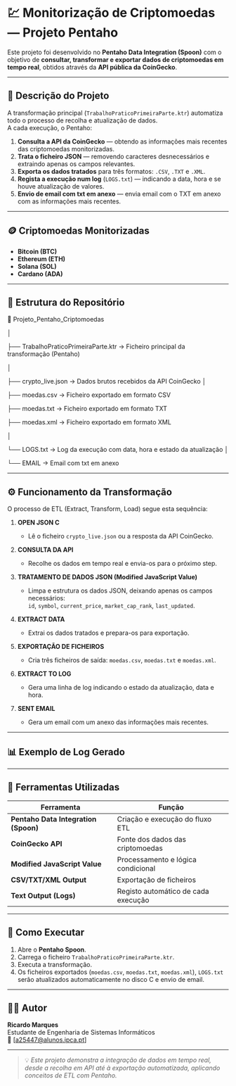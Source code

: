 # 💹 Monitorização de Criptomoedas — Projeto Pentaho

Este projeto foi desenvolvido no **Pentaho Data Integration (Spoon)** com o objetivo de **consultar, transformar e exportar dados de criptomoedas em tempo real**, obtidos através da **API pública da CoinGecko**.

---

## 📘 Descrição do Projeto

A transformação principal (`TrabalhoPraticoPrimeiraParte.ktr`) automatiza todo o processo de recolha e atualização de dados.  
A cada execução, o Pentaho:

1. **Consulta a API da CoinGecko** — obtendo as informações mais recentes das criptomoedas monitorizadas.  
2. **Trata o ficheiro JSON** — removendo caracteres desnecessários e extraindo apenas os campos relevantes.  
3. **Exporta os dados tratados** para três formatos: `.CSV`, `.TXT` e `.XML`.  
4. **Regista a execução num log** (`LOGS.txt`) — indicando a data, hora e se houve atualização de valores.
5. **Envio de email com txt em anexo** — envia email com o TXT em anexo com as informações mais recentes.


---

## 🪙 Criptomoedas Monitorizadas

- **Bitcoin (BTC)**  
- **Ethereum (ETH)**  
- **Solana (SOL)**  
- **Cardano (ADA)**  

---

## 🧩 Estrutura do Repositório

📂 Projeto_Pentaho_Criptomoedas

│

├── TrabalhoPraticoPrimeiraParte.ktr → Ficheiro principal da transformação (Pentaho)

│

├── crypto_live.json → Dados brutos recebidos da API CoinGecko
│

├── moedas.csv → Ficheiro exportado em formato CSV

├── moedas.txt → Ficheiro exportado em formato TXT

├── moedas.xml → Ficheiro exportado em formato XML

│

└── LOGS.txt → Log da execução com data, hora e estado da atualização
│

└── EMAIL → Email com txt em anexo



---

## ⚙️ Funcionamento da Transformação

O processo de ETL (Extract, Transform, Load) segue esta sequência:

1. **OPEN JSON C**  
   - Lê o ficheiro `crypto_live.json` ou a resposta da API CoinGecko.  

2. **CONSULTA DA API**  
   - Recolhe os dados em tempo real e envia-os para o próximo step.  

3. **TRATAMENTO DE DADOS JSON (Modified JavaScript Value)**  
   - Limpa e estrutura os dados JSON, deixando apenas os campos necessários:  
     `id`, `symbol`, `current_price`, `market_cap_rank`, `last_updated`.

4. **EXTRACT DATA**  
   - Extrai os dados tratados e prepara-os para exportação.  

5. **EXPORTAÇÃO DE FICHEIROS**  
   - Cria três ficheiros de saída: `moedas.csv`, `moedas.txt` e `moedas.xml`.  

6. **EXTRACT TO LOG**  
   - Gera uma linha de log indicando o estado da atualização, data e hora.

7. **SENT EMAIL**  
   - Gera um email com um anexo das informações mais recentes.

---

## 📊 Exemplo de Log Gerado


---

## 🧠 Ferramentas Utilizadas

| Ferramenta | Função |
|-------------|--------|
| **Pentaho Data Integration (Spoon)** | Criação e execução do fluxo ETL |
| **CoinGecko API** | Fonte dos dados das criptomoedas |
| **Modified JavaScript Value** | Processamento e lógica condicional |
| **CSV/TXT/XML Output** | Exportação de ficheiros |
| **Text Output (Logs)** | Registo automático de cada execução |

---

## 🚀 Como Executar

1. Abre o **Pentaho Spoon**.  
2. Carrega o ficheiro `TrabalhoPraticoPrimeiraParte.ktr`.  
3. Executa a transformação.  
4. Os ficheiros exportados (`moedas.csv`, `moedas.txt`, `moedas.xml`), `LOGS.txt` serão atualizados automaticamente no disco C e envio de email.

---

## 👨‍💻 Autor

**Ricardo Marques**  
Estudante de Engenharia de Sistemas Informáticos  
📧 [a25447@alunos.ipca.pt]

---

> 💡 *Este projeto demonstra a integração de dados em tempo real, desde a recolha em API até à exportação automatizada, aplicando conceitos de ETL com Pentaho.*


